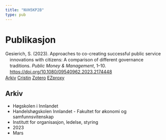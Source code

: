 ```yaml
---
title: "NVH5KP2B"
type: pub
---
```

<h1>Publikasjon</h1>
<article id="csl-bib-container-NVH5KP2B" class="csl-bib-container">
  <div class="csl-bib-body" style="line-height: 1.35; padding-left: 1em; text-indent:-1em;">
  <div class="csl-entry">Gesierich, S. (2023). Approaches to co-creating successful public service innovations with citizens: A comparison of different governance traditions. <i>Public Money &amp; Management</i>, 1&#x2013;10. <a href="https://doi.org/10.1080/09540962.2023.2174448">https://doi.org/10.1080/09540962.2023.2174448</a></div>
</div>
  <div class="csl-bib-buttons">
    <a href="#taxonomy-article-NVH5KP2B" class="csl-bib-button">Arkiv</a>
    <a href alt="Cristin URL" class="csl-bib-button">Cristin</a>
    <a href alt="Zotero URL" class="csl-bib-button">Zotero</a>
    <a href="http://ezproxy.inn.no/login?url=https://doi.org/10.1080/09540962.2023.2174448" class="csl-bib-button">EZproxy</a>
  </div>
  <div id="csl-bib-meta-container-NVH5KP2B"></div>
</article>
<div id="csl-bib-meta-NVH5KP2B" class="csl-bib-meta">
  <article id="taxonomy-article-NVH5KP2B" class="taxonomy-article">
    <h1>Arkiv</h1>
    <ul>
      <li>Høgskolen i Innlandet</li>
      <li>Handelshøgskolen Innlandet - Fakultet for økonomi og samfunnsvitenskap</li>
      <li>Institutt for organisasjon, ledelse, styring</li>
      <li>2023</li>
      <li>Mars</li>
    </ul>
  </article>
</div>
